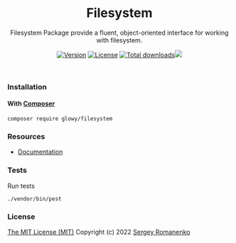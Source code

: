 <h1 align="center">Filesystem</h1>
<p align="center">
Filesystem Package provide a fluent, object-oriented interface for working with filesystem.
</p>

<p align="center">
<a href="https://github.com/glowyphp/filesystem/releases"><img alt="Version" src="https://img.shields.io/github/release/glowyphp/filesystem.svg?label=version&style=for-the-badge"></a>
<a href="https://github.com/glowyphp/filesystem"><img src="https://img.shields.io/badge/license-MIT-blue.svg?style=for-the-badge" alt="License"></a>
<a href="https://packagist.org/packages/glowy/filesystem"><img src="https://poser.pugx.org/glowy/filesystem/downloads?style=for-the-badge" alt="Total downloads"></a><img src="http://poser.pugx.org/glowy/strfilesystemings/require/php?style=for-the-badge">
</p>


<br>

### Installation

#### With [Composer](https://getcomposer.org)

```
composer require glowy/filesystem
```

### Resources
* [Documentation](https://awilum.github.io/glowyphp/filesystem)

### Tests

Run tests

```
./vendor/bin/pest
```

### License
[The MIT License (MIT)](https://github.com/glowyphp/filesystem/blob/master/LICENSE)
Copyright (c) 2022 [Sergey Romanenko](https://github.com/Awilum)

